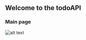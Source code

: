## Welcome to the todoAPI

### Main page
![alt text](https://github.com/j-000/apibuilder/blob/master/repo_images/c1.PNG "todoAPI main page")